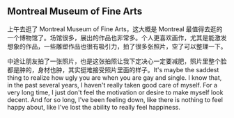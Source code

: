 ## Montreal Museum of Fine Arts

上午去逛了 Montreal Museum of Fine Arts，这大概是 Montreal 最值得去逛的一个博物馆了。场馆很多，展出的作品也非常多。个人更喜欢画作，尤其是能激发想象的作品，一些雕塑作品也很有吸引力，拍了很多张照片，空了可以整理一下。

中途让朋友拍了一张照片，也是这张拍照让我下定决心一定要减肥，照片里整个脸都是肿的，身材也肿，其实挺难接受照片里面的样子。It's maybe the saddest thing to realize how ugly you are when you are gay and single. I know that, in the past several years, I haven't really taken good care of myself. For a very long time, I just don't feel the motivation or desire to make myself look decent. And for so long, I've been feeling down, like there is nothing to feel happy about, like I've lost the ability to really feel happiness.
